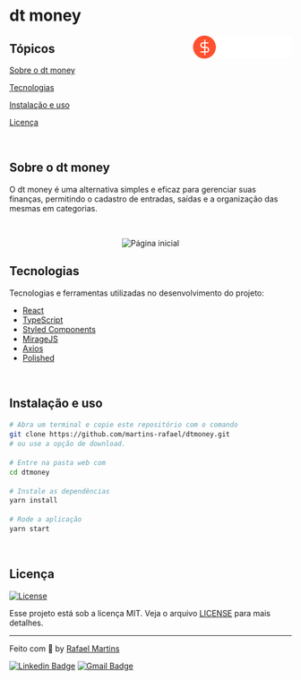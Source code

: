 # dt money

<p>
 
  
</p>

<img align="right" src="src/assets/logo.svg" width="35%" alt="dt money">

## Tópicos 

[Sobre o dt money](#sobre-o-dt-money)

[Tecnologias](#tecnologias)

[Instalação e uso](#instalação-e-uso)

[Licença](#licença)

<br>

## Sobre o dt money

O dt money é uma alternativa simples e eficaz para gerenciar suas finanças, permitindo o cadastro de entradas, saídas e a organização das mesmas em categorias.

<br>

<p align="center">
  <img src=".github/cover.png" alt="Página inicial">
</p>

## Tecnologias

Tecnologias e ferramentas utilizadas no desenvolvimento do projeto:

- [React](https://reactjs.org/)
- [TypeScript](https://www.typescriptlang.org/)
- [Styled Components](https://styled-components.com/)
- [MirageJS](https://miragejs.com/)
- [Axios](https://github.com/axios/axios)
- [Polished](https://polished.js.org/)

<br>

## Instalação e uso

```bash
# Abra um terminal e copie este repositório com o comando
git clone https://github.com/martins-rafael/dtmoney.git
# ou use a opção de download.

# Entre na pasta web com 
cd dtmoney

# Instale as dependências
yarn install

# Rode a aplicação
yarn start
```

<br>


## Licença
<a href="https://opensource.org/licenses/MIT">
    <img alt="License" src="https://img.shields.io/badge/license-MIT-ff512f?style=flat-square">
</a>

<br>

Esse projeto está sob a licença MIT. Veja o arquivo [LICENSE](/LICENSE) para mais detalhes.

---

Feito com :orange_heart: by [Rafael Martins](https://github.com/martins-rafael)

[![Linkedin Badge](https://img.shields.io/badge/-Rafael%20Martins-ff512f?style=flat-square&logo=Linkedin&logoColor=white&link=https://www.linkedin.com/in/rafaeldcmartins/)](https://www.linkedin.com/in/rafaeldcmartins/) 
[![Gmail Badge](https://img.shields.io/badge/-rafaeldcmartins@gmail.com-ff512f?style=flat-square&logo=Gmail&logoColor=white&link=mailto:rafaeldcmartins@gmail.com)](mailto:rafaeldcmartins@gmail.com)
